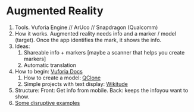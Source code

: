 # Augmented Reality

1. Tools. Vuforia Engine // ArUco // Snapdragon (Qualcomm)
2. How it works. Augmented reality needs info and a marker / model (target). Once the app identifies the mark, it shows the info.
3. Ideas:
    1. Shareable info + markers [maybe a scanner that helps you create markers]
    2. Automatic translation 
4. How to begin: [Vuforia Docs](https://developer.vuforia.com/) 
    1. How to create a model: [QClone](https://www.qclone.pro/)
    2. Simple projects with text display: [Wikitude](https://studio.wikitude.com/projects/)
5. Structure: Front: Get info from mobile. Back: keeps the infoyou want to show.
6. [Some disruptive examples](https://www.indigo9digital.com/blog/how-six-leading-retailers-use-augmented-reality-apps-to-disrupt-the-shopping-experience)
